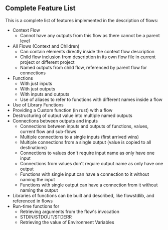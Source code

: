 ## Complete Feature List
This is a complete list of features implemented in the description of flows:

* Context Flow
    * Cannot have any outputs from this flow as there cannot be a parent level
* All Flows (Context and Children)
    * Can contain elements directly inside the context flow description
    * Child flow inclusion from description in its own flow file in current project or different project
    * Named outputs from child flow, referenced by parent flow for connections
* Functions
    * With just inputs
    * With just outputs
    * With inputs and outputs
    * Use of aliases to refer to functions with different names inside a flow
* Use of Library Functions
* Providing a Custom function (in rust) with a flow
* Destructuring of output value into multiple named outputs
* Connections between outputs and inputs
    * Connections between inputs and outputs of functions, values, current flow and sub-flows
    * Multiple connections to a single inputs (first arrived wins)
    * Multiple connections from a single output (value is copied to all destinations)
    * Connections to values don't require input name as only have one input
    * Connections from values don't require output name as only have one output
    * Functions with single input can have a connection to it without naming the input
    * Functions with single output can have a connection from it without naming the output
* Libraries of functions can be built and described, like flowstdlib, and referenced in flows
* Run-time functions for
    * Retrieving arguments from the flow's invocation
    * STDIN/STDOUT/STDERR
    * Retrieving the value of Environment Variables
